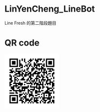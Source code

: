 # LinYenCheng_LineBot
Line Fresh 的第二階段題目

# QR code
![QR_code](https://raw.githubusercontent.com/a28283878/LinYenCheng_LineBot/master/assets/img/uert8--_SB.png)
